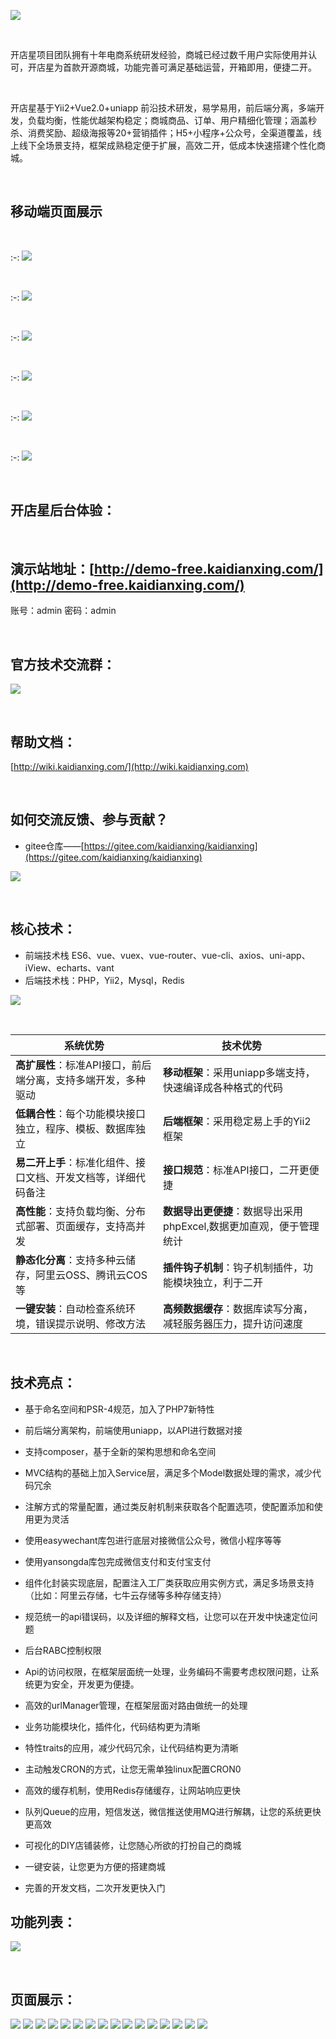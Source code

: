 ![](_readme/gitte-banner_1647592828084.png)

&nbsp;

开店星项目团队拥有十年电商系统研发经验，商城已经过数千用户实际使用并认可，开店星为首款开源商城，功能完善可满足基础运营，开箱即用，便捷二开。

&nbsp;

开店星基于Yii2+Vue2.0+uniapp 前沿技术研发，易学易用，前后端分离，多端开发，负载均衡，性能优越架构稳定；商城商品、订单、用户精细化管理；涵盖秒杀、消费奖励、超级海报等20+营销插件；H5+小程序+公众号，全渠道覆盖，线上线下全场景支持，框架成熟稳定便于扩展，高效二开，低成本快速搭建个性化商城。

&nbsp;

## **移动端页面展示**

&nbsp;



:-: ![](_readme/1.png)

&nbsp;

:-: ![](_readme/2.png)

&nbsp;

:-: ![](_readme/3.png)

&nbsp;

:-: ![](_readme/4.png)

&nbsp;

:-: ![](_readme/5.png)

&nbsp;

:-: ![](_readme/6.png)

&nbsp;


## **开店星后台体验**：

&nbsp;

## 演示站地址：[http://demo-free.kaidianxing.com/](http://demo-free.kaidianxing.com/)

账号：admin    密码：admin

&nbsp;

## **官方技术交流群**：

![](_readme/gitte-banner备份.png)


&nbsp;


## **帮助文档**：

[http://wiki.kaidianxing.com/](http://wiki.kaidianxing.com)


&nbsp;

## **如何交流反馈、参与贡献**？

*   gitee仓库——[https://gitee.com/kaidianxing/kaidianxing](https://gitee.com/kaidianxing/kaidianxing)

![](_readme/gitte-banner备份2.png)

&nbsp;
## **核心技术**：

*   前端技术栈 ES6、vue、vuex、vue-router、vue-cli、axios、uni-app、 iView、echarts、vant
* 后端技术栈：PHP，Yii2，Mysql，Redis

![](_readme/编组6备份.png)

&nbsp;

| **系统优势**    |   **技术优势**  |
| --- | --- |
| **高扩展性**：标准API接口，前后端分离，支持多端开发，多种驱动    |  **移动框架**：采用uniapp多端支持，快速编译成各种格式的代码   |
| **低耦合性**：每个功能模块接口独立，程序、模板、数据库独立   |  **后端框架**：采用稳定易上手的Yii2框架   |
|**易二开上手**：标准化组件、接口文档、开发文档等，详细代码备注 |**接口规范**：标准API接口，二开更便捷 |
| **高性能**：支持负载均衡、分布式部署、页面缓存，支持高并发    |**数据导出更便捷**：数据导出采用phpExcel,数据更加直观，便于管理统计     |
|  **静态化分离**：支持多种云储存，阿里云OSS、腾讯云COS等   |  **插件钩子机制**：钩子机制插件，功能模块独立，利于二开   |
| **一键安装**：自动检查系统环境，错误提示说明、修改方法 | **高频数据缓存**：数据库读写分离，减轻服务器压力，提升访问速度 |

&nbsp;
## **技术亮点**：

* 基于命名空间和PSR-4规范，加入了PHP7新特性

* 前后端分离架构，前端使用uniapp，以API进行数据对接

* 支持composer，基于全新的架构思想和命名空间

* MVC结构的基础上加入Service层，满足多个Model数据处理的需求，减少代码冗余

* 注解方式的常量配置，通过类反射机制来获取各个配置选项，使配置添加和使用更为灵活

* 使用easywechant库包进行底层对接微信公众号，微信小程序等等

* 使用yansongda库包完成微信支付和支付宝支付

* 组件化封装实现底层，配置注入工厂类获取应用实例方式，满足多场景支持（比如：阿里云存储，七牛云存储等多种存储支持）

* 规范统一的api错误码，以及详细的解释文档，让您可以在开发中快速定位问题

* 后台RABC控制权限

* Api的访问权限，在框架层面统一处理，业务编码不需要考虑权限问题，让系统更为安全，开发更为便捷。

* 高效的urlManager管理，在框架层面对路由做统一的处理

* 业务功能模块化，插件化，代码结构更为清晰

* 特性traits的应用，减少代码冗余，让代码结构更为清晰

* 主动触发CRON的方式，让您无需单独linux配置CRON0

* 高效的缓存机制，使用Redis存储缓存，让网站响应更快

* 队列Queue的应用，短信发送，微信推送使用MQ进行解耦，让您的系统更快更高效

* 可视化的DIY店铺装修，让您随心所欲的打扮自己的商城

* 一键安装，让您更为方便的搭建商城

* 完善的开发文档，二次开发更快入门


## **功能列表：**
![](_readme/编组6.png)

&nbsp;

## **页面展示：**

![](_readme/登录页.png)
![](_readme/运营_1653036046106.png)
![](_readme/渠道.png)
![](_readme/店铺.png)
![](_readme/主题色.png)
![](_readme/商品_1653036139197.png)
![](_readme/添加商品.png)
![](_readme/商品分类.png)
![](_readme/会员列表.png)
![](_readme/会员统计.png)
![](_readme/优惠券_1653036222902.png)
![](_readme/应用_1653036248376.png)
![](_readme/分销.png)
![](_readme/秒杀.png)
![](_readme/消费奖励.png)
![](_readme/设置_1653036292595.png)





















